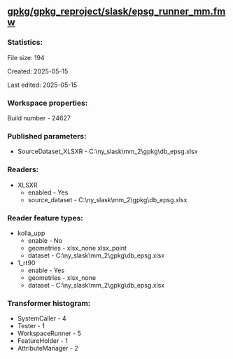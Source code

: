 ﻿## [gpkg/gpkg_reproject/slask/epsg_runner_mm.fmw](https://github.com/kicki58/kix_working_dir/blob/master/gpkg/gpkg_reproject/slask/epsg_runner_mm.fmw)

### Statistics:
File size: 194

Created: 2025-05-15

Last edited: 2025-05-15


### Workspace properties:
Build number    - 24627

### Published parameters:
*  SourceDataset_XLSXR    -   C:\ny_slask\mm_2\gpkg\db_epsg.xlsx

### Readers:
*  XLSXR
    * enabled    -  Yes
    * source_dataset    -   C:\ny_slask\mm_2\gpkg\db_epsg.xlsx

### Reader feature types:
*  kolla_upp
    * enable - No
    * geometries - xlsx_none xlsx_point
    * dataset - C:\ny_slask\mm_2\gpkg\db_epsg.xlsx
*  1_rt90
    * enable - Yes
    * geometries - xlsx_none
    * dataset - C:\ny_slask\mm_2\gpkg\db_epsg.xlsx




### Transformer histogram:
*  SystemCaller    -   4
*  Tester    -   1
*  WorkspaceRunner    -   5
*  FeatureHolder    -   1
*  AttributeManager    -   2

